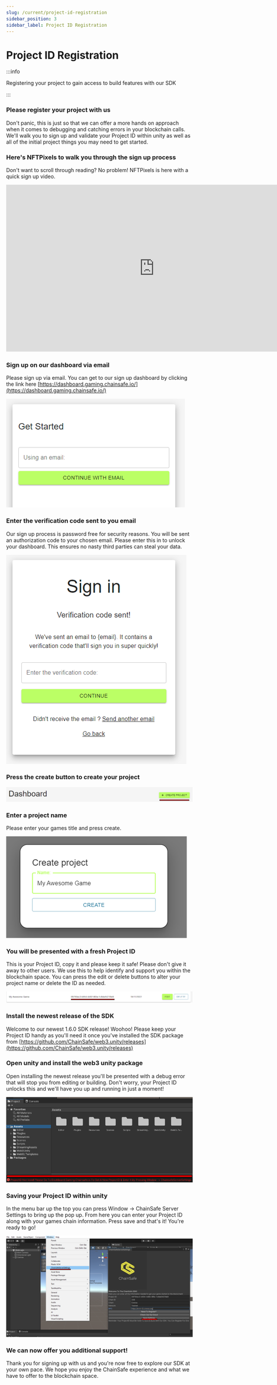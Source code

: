 ```yaml
---
slug: /current/project-id-registration
sidebar_position: 3
sidebar_label: Project ID Registration
---
```



# Project ID Registration

:::info

Registering your project to gain access to build features with our SDK

:::



### Please register your project with us

Don't panic, this is just so that we can offer a more hands on approach when it comes to debugging and catching errors in your blockchain calls. We'll walk you to sign up and validate your Project ID within unity as well as all of the initial project things you may need to get started.

### Here's NFTPixels to walk you through the sign up process

Don't want to scroll through reading? No problem! NFTPixels is here with a quick sign up video.

<iframe width="800" height="450" src="https://www.youtube.com/embed/TbDGaySQ1Io?list=PLPn3rQCo3XrMkgAqFRtih9xGIKciD0b0N" title="How To Register A Project With web3.unity" frameborder="0" allow="accelerometer; autoplay; clipboard-write; encrypted-media; gyroscope; picture-in-picture; web-share" allowfullscreen></iframe>

### Sign up on our dashboard via email

Please sign up via email. You can get to our sign up dashboard by clicking the link here [https://dashboard.gaming.chainsafe.io/](https://dashboard.gaming.chainsafe.io/)

![](v2Assets/dashboardsignup.png)

### Enter the verification code sent to you email

Our sign up process is password free for security reasons. You will be sent an authorization code to your chosen email. Please enter this in to unlock your dashboard. This ensures no nasty third parties can steal your data.

![](v2Assets/authcode.png)

### Press the create button to create your project

![](v2Assets/createbutton.png)

### Enter a project name

Please enter your games title and press create.

![](v2Assets/createproject.png)

### You will be presented with a fresh Project ID

This is your Project ID, copy it and please keep it safe! Please don't give it away to other users. We use this to help identify and support you within the blockchain space. You can press the edit or delete buttons to alter your project name or delete the ID as needed.

![](v2Assets/projectID.png)

### Install the newest release of the SDK

Welcome to our newest 1.6.0 SDK release! Woohoo! Please keep your Project ID handy as you'll need it once you've installed the SDK package from [https://github.com/ChainSafe/web3.unity/releases](https://github.com/ChainSafe/web3.unity/releases)

### Open unity and install the web3 unity package

Open installing the newest release you'll be presented with a debug error that will stop you from editing or building. Don't worry, your Project ID unlocks this and we'll have you up and running in just a moment!

![](v2Assets/notvalid.png)

### Saving your Project ID within unity

In the menu bar up the top you can press Window -> ChainSafe Server Settings to bring up the pop up. From here you can enter your Project ID along with your games chain information. Press save and that's it! You're ready to go!

![](v2Assets/savesettings.png)

### We can now offer you additional support!

Thank you for signing up with us and you're now free to explore our SDK at your own pace. We hope you enjoy the ChainSafe experience and what we have to offer to the blockchain space.

